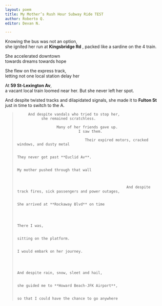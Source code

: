 ```yaml
---
layout: poem
title: My Mother’s Rush Hour Subway Ride TEST
author: Roberto Q.
editor: Devan N.

---
```

Knowing the bus was not an option,    
she ignited her run at **Kingsbridge Rd** ,
packed like a sardine on the 4 train.   
     
She accelerated downtown  
towards dreams towards hope    
    
She flew on the express track,     
letting not one local station delay her        
  
At **59 St-Lexington Av**,  
a vacant local train loomed near her. 
But she never left her spot.  

And despite twisted tracks and dilapidated signals,
she made it to **Fulton St**
just in time to switch to the A.
     
>          And despite vandals who tried to stop her,
>                she remained scratchless.
>      
>                       Many of her friends gave up.
>                                 I saw them.
>     
>                                    Their expired motors, cracked windows, and dusty metal
>     
>                                                                                  They never got past **Euclid Av**.
>     
>     		                                                                  My mother pushed through that wall
>     
>                                                                 
>     
>                                                       And despite track fires, sick passengers and power outages,
>     
>                                                                                     She arrived at **Rockaway Blvd** on time
>     
>     
>     
>                                                                                                                                   There I was,
>     
>                                                                                                                 sitting on the platform.
>     
>                                                                                                      I would embark on her journey.
>     
>     
>     
>                                                                                          And despite rain, snow, sleet and hail,
>     
>                                                                         she guided me to **Howard Beach-JFK Airport**,
>     
>                                                                          so that I could have the chance to go anywhere